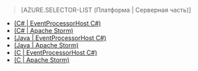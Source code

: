 > [AZURE.SELECTOR-LIST (Платформа | Серверная часть)]
- [(C# | EventProcessorHost C#)](/documentation/articles/service-bus-event-hubs-csharp-ephcs-getstarted/)
- [(C# | Apache Storm)](/documentation/articles/service-bus-event-hubs-csharp-storm-getstarted/)
- [(Java | EventProcessorHost C#)](/documentation/articles/service-bus-event-hubs-java-ephcs-getstarted/)
- [(Java | Apache Storm)](/documentation/articles/service-bus-event-hubs-java-storm-getstarted/)
- [(C | EventProcessorHost C#)](/documentation/articles/service-bus-event-hubs-c-ephcs-getstarted/)
- [(C | Apache Storm)](/documentation/articles/service-bus-event-hubs-c-storm-getstarted/)

<!--HONumber=47-->
